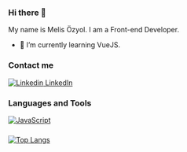 ### Hi there 👋 
My name is Melis Özyol. I am a Front-end Developer.

- 🌱 I’m currently learning VueJS.

### Contact me

[![Linkedin](https://i.stack.imgur.com/gVE0j.png) LinkedIn](https://www.linkedin.com/in/ozyolmelis/)



### Languages and Tools
[![JavaScript](https://img.shields.io/badge/--F7DF1E?logo=javascript&logoColor=000)](https://www.javascript.com/)





###
[![Top Langs](https://github-readme-stats.vercel.app/api/top-langs/?username=ozyolmelis&hide_progress=true)](https://github.com/anuraghazra/github-readme-stats)

<!--
**ozyolmelis/ozyolmelis** is a ✨ _special_ ✨ repository because its `README.md` (this file) appears on your GitHub profile.

Here are some ideas to get you started:

- 🔭 I’m currently working on ...
- 🌱 I’m currently learning ...
- 👯 I’m looking to collaborate on ...
- 🤔 I’m looking for help with ...
- 💬 Ask me about ...
- 📫 How to reach me: ...
- 😄 Pronouns: ...
- ⚡ Fun fact: ...
-->
